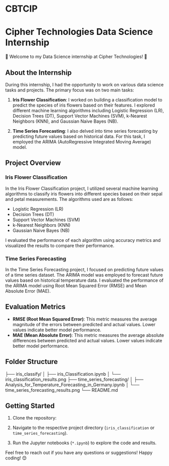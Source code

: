 # CBTCIP

# Cipher Technologies Data Science Internship

🌟 Welcome to my Data Science internship at Cipher Technologies! 🌟

## About the Internship

During this internship, I had the opportunity to work on various data science tasks and projects. The primary focus was on two main tasks: 

1. **Iris Flower Classification**: I worked on building a classification model to predict the species of iris flowers based on their features. I explored different machine learning algorithms including Logistic Regression (LR), Decision Trees (DT), Support Vector Machines (SVM), k-Nearest Neighbors (KNN), and Gaussian Naive Bayes (NB).

2. **Time Series Forecasting**: I also delved into time series forecasting by predicting future values based on historical data. For this task, I employed the ARIMA (AutoRegressive Integrated Moving Average) model.

## Project Overview

### Iris Flower Classification

In the Iris Flower Classification project, I utilized several machine learning algorithms to classify iris flowers into different species based on their sepal and petal measurements. The algorithms used are as follows:

- Logistic Regression (LR)
- Decision Trees (DT)
- Support Vector Machines (SVM)
- k-Nearest Neighbors (KNN)
- Gaussian Naive Bayes (NB)

I evaluated the performance of each algorithm using accuracy metrics and visualized the results to compare their performance.

### Time Series Forecasting

In the Time Series Forecasting project, I focused on predicting future values of a time series dataset. The ARIMA model was employed to forecast future values based on historical temperature data. I evaluated the performance of the ARIMA model using Root Mean Squared Error (RMSE) and Mean Absolute Error (MAE).

## Evaluation Metrics

- **RMSE (Root Mean Squared Error)**: This metric measures the average magnitude of the errors between predicted and actual values. Lower values indicate better model performance.
- **MAE (Mean Absolute Error)**: This metric measures the average absolute differences between predicted and actual values. Lower values indicate better model performance.

## Folder Structure
├── iris_classify/
│ ├── iris_Classification.ipynb
│ └── iris_classification_results.png
├── time_series_forecasting/
│ ├── Analysis_for_Temperature_Forecasting_in_Germany.ipynb
│ └── time_series_forecasting_results.png
└── README.md





## Getting Started

1. Clone the repository:

  

2. Navigate to the respective project directory (`iris_classification` or `time_series_forecasting`).

3. Run the Jupyter notebooks (`*.ipynb`) to explore the code and results.

Feel free to reach out if you have any questions or suggestions! Happy coding! 😊


